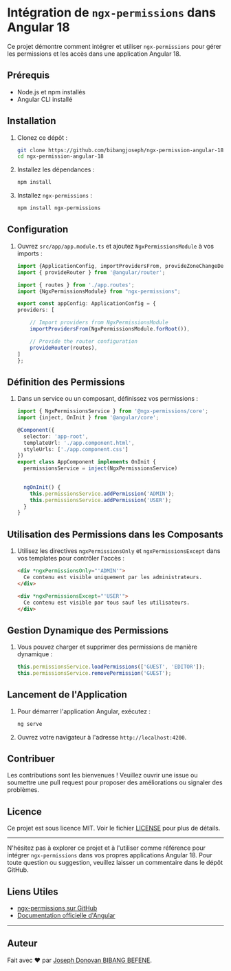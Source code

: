 # Intégration de `ngx-permissions` dans Angular 18

Ce projet démontre comment intégrer et utiliser `ngx-permissions` pour gérer les permissions et les accès dans une application Angular 18.

## Prérequis

- Node.js et npm installés
- Angular CLI installé

## Installation

1. Clonez ce dépôt :

    ```bash
    git clone https://github.com/bibangjoseph/ngx-permission-angular-18.git
    cd ngx-permission-angular-18
    ```

2. Installez les dépendances :

    ```bash
    npm install
    ```

3. Installez `ngx-permissions` :

    ```bash
    npm install ngx-permissions
    ```

## Configuration

1. Ouvrez `src/app/app.module.ts` et ajoutez `NgxPermissionsModule` à vos imports :

    ```typescript
    import {ApplicationConfig, importProvidersFrom, provideZoneChangeDetection} from '@angular/core';
    import { provideRouter } from '@angular/router';
    
    import { routes } from './app.routes';
    import {NgxPermissionsModule} from "ngx-permissions";
    
    export const appConfig: ApplicationConfig = {
    providers: [
    
        // Import providers from NgxPermissionsModule
        importProvidersFrom(NgxPermissionsModule.forRoot()),
    
        // Provide the router configuration
        provideRouter(routes),
    ]
    };
    ```

## Définition des Permissions

1. Dans un service ou un composant, définissez vos permissions :

    ```typescript
    import { NgxPermissionsService } from '@ngx-permissions/core';
    import {inject, OnInit } from '@angular/core';

    @Component({
      selector: 'app-root',
      templateUrl: './app.component.html',
      styleUrls: ['./app.component.css']
    })
    export class AppComponent implements OnInit {
      permissionsService = inject(NgxPermissionsService)
      

      ngOnInit() {
        this.permissionsService.addPermission('ADMIN');
        this.permissionsService.addPermission('USER');
      }
    }
    ```

## Utilisation des Permissions dans les Composants

1. Utilisez les directives `ngxPermissionsOnly` et `ngxPermissionsExcept` dans vos templates pour contrôler l'accès :

    ```html
    <div *ngxPermissionsOnly="'ADMIN'">
      Ce contenu est visible uniquement par les administrateurs.
    </div>

    <div *ngxPermissionsExcept="'USER'">
      Ce contenu est visible par tous sauf les utilisateurs.
    </div>
    ```

## Gestion Dynamique des Permissions

1. Vous pouvez charger et supprimer des permissions de manière dynamique :

    ```typescript
    this.permissionsService.loadPermissions(['GUEST', 'EDITOR']);
    this.permissionsService.removePermission('GUEST');
    ```

## Lancement de l'Application

1. Pour démarrer l'application Angular, exécutez :

    ```bash
    ng serve
    ```

2. Ouvrez votre navigateur à l'adresse `http://localhost:4200`.

## Contribuer

Les contributions sont les bienvenues ! Veuillez ouvrir une issue ou soumettre une pull request pour proposer des améliorations ou signaler des problèmes.

## Licence

Ce projet est sous licence MIT. Voir le fichier [LICENSE](LICENSE) pour plus de détails.

---

N'hésitez pas à explorer ce projet et à l'utiliser comme référence pour intégrer `ngx-permissions` dans vos propres applications Angular 18. Pour toute question ou suggestion, veuillez laisser un commentaire dans le dépôt GitHub.

## Liens Utiles

- [ngx-permissions sur GitHub](https://github.com/AlexKhymenko/ngx-permissions)
- [Documentation officielle d'Angular](https://angular.io/docs)

---

## Auteur

Fait avec ❤️ par [Joseph Donovan BIBANG BEFENE](https://www.linkedin.com/in/joseph-donovan-bibang-befene-552624127).

